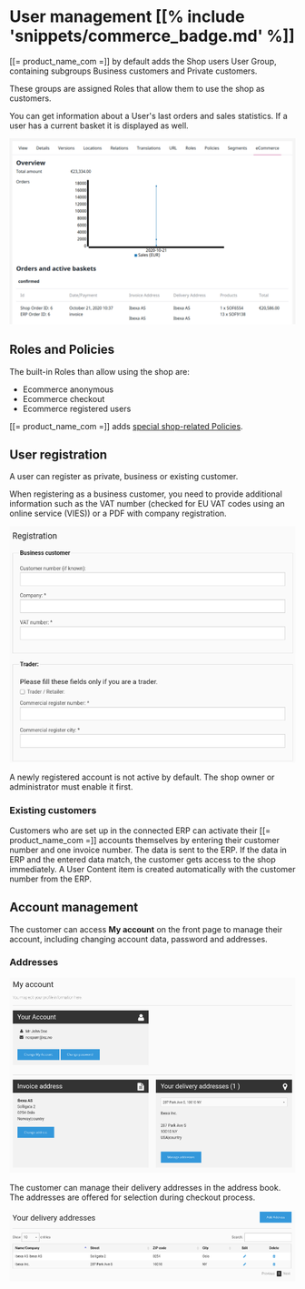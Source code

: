 # User management [[% include 'snippets/commerce_badge.md' %]]

[[= product_name_com =]] by default adds the Shop users User Group, containing subgroups Business customers and Private customers.

These groups are assigned Roles that allow them to use the shop as customers.

You can get information about a User's last orders and sales statistics. If a user has a current basket it is displayed as well.

![](img/user_information.png)

## Roles and Policies

The built-in Roles than allow using the shop are:

- Ecommerce anonymous
- Ecommerce checkout
- Ecommerce registered users

[[= product_name_com =]] adds [special shop-related Policies](../permissions.md#available-policies).

## User registration

A user can register as private, business or existing customer.

When registering as a business customer, you need to provide additional information such as the VAT number (checked for EU VAT codes using an online service (VIES)) or a PDF with company registration.

![](img/registration_advanced.png)

A newly registered account is not active by default. The shop owner or administrator must enable it first.

### Existing customers

Customers who are set up in the connected ERP can activate their [[= product_name_com =]] accounts themselves by entering their customer number and one invoice number.
The data is sent to the ERP. If the data in ERP and the entered data match, the customer gets access to the shop immediately.
A User Content item is created automatically with the customer number from the ERP.

## Account management

The customer can access **My account** on the front page to manage their account, including changing account data, password and addresses.

### Addresses

![](img/addresses.png)

The customer can manage their delivery addresses in the address book. The addresses are offered for selection during checkout process.

![](img/manage_addresses.png)

